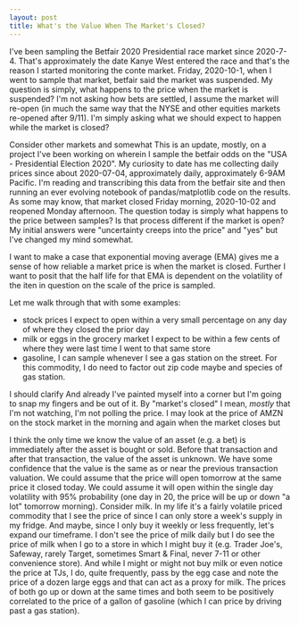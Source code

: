 ```yaml
---
layout: post
title: What's the Value When The Market's Closed?
---
```


I've been sampling the Betfair 2020 Presidential race market since 2020-7-4.
That's approximately the date Kanye West entered the race and that's the reason
I started monitoring the conte market. Friday, 2020-10-1, when I went to sample
that market, betfair said the market was suspended. My question is simply, what
happens to the price when the market is suspended? I'm not asking how bets are
settled, I assume the market will re-open (in much the same way that the NYSE
and other equities markets re-opened after 9/11). I'm simply asking what we
should expect to happen while the market is closed?

Consider other markets and somewhat
This is an update, mostly, on a project I've been working on wherein I sample
the betfair odds on the "USA - Presidential Election 2020". My curiosity to
date has me collecting daily prices since about 2020-07-04, approximately daily,
approximately 6-9AM Pacific. I'm reading and transcribing this data from the
betfair site and then running an ever evolving notebook of pandas/matplotlib
code on the results. As some may know, that market closed Friday morning,
2020-10-02 and reopened Monday afternoon. The question today is simply what
happens to the price between samples? Is that process different if the market
is open? My initial answers were "uncertainty creeps into the price" and "yes"
but I've changed my mind somewhat.

I want to make a case that exponential moving average (EMA) gives me a sense of
how reliable a market price is when the market is closed. Further I want to
posit that the half life for that EMA is dependent on the volatility of the
iten in question on the scale of the price is sampled.

Let me walk through that with some examples:

* stock prices I expect to open within a very small percentage on any day of
where they closed the prior day
* milk or eggs in the grocery market I expect to be within a few cents of where
they were last time I went to that same store
* gasoline, I can sample whenever I see a gas station on the street. For this
commodity, I do need to factor out zip code maybe and species of gas station.

I should clarify
And already I've painted myself into a corner but I'm going to snap my fingers
and be out of it. By "market's closed" I mean, *mostly* that I'm not watching,
I'm not polling the price. I may look at the price of AMZN on the stock market
in the morning and again when the market closes but

I think the only time we know the value of an asset (e.g. a bet) is
immediately after the asset is bought or sold. Before that transaction and after
that transaction, the value of the asset is unknown. We have some confidence
that the value is the same as or near the previous transaction valuation. We
could assume that the price will open tomorrow at the same price it closed
today. We could assume it will open within the single day volatility with 95%
probability (one day in 20, the price will be up or down "a lot" tomorrow
morning). Consider milk. In my life it's a fairly volatile priced commodity
that I see the price of since I can only store a week's supply in my fridge.
And maybe, since I only buy it weekly or less frequently, let's expand our
timeframe. I don't see the price of milk daily but I do see the price of milk
when I go to a store in which I might buy it (e.g. Trader Joe's, Safeway,
rarely Target, sometimes Smart & Final, never 7-11 or other convenience store).
And while I might or might not buy milk or even notice the price at TJs, I do,
quite frequently, pass by the egg case and note the price of a dozen large eggs
and that can act as a proxy for milk. The prices of both go up or down at the
same times and both seem to be positively correlated to the price of a gallon
of gasoline (which I can price by driving past a gas station).

